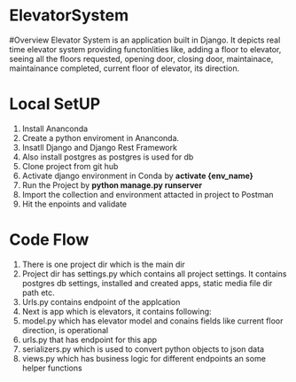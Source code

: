 # ElevatorSystem

#Overview
Elevator System is an application built in Django. It depicts real time elevator system providing functonlities like, adding a floor to elevator, seeing all the floors requested, opening door, closing door, maintainace, maintainance completed, current floor of elevator, its direction.

# Local SetUP
1. Install Ananconda
2. Create a python enviroment in Ananconda.
3. Insatll Django and Django Rest Framework
4. Also install postgres as postgres is used for db
5. Clone project from git hub
6. Activate django environment in Conda by **activate {env_name}**
7. Run the Project by **python manage.py runserver**
8. Import the collection and environment attacted in project to Postman
9. Hit the enpoints and validate

# Code Flow
1. There is one project dir which is the main dir
2. Project dir has settings.py which contains all project settings. It contains postgres db settings, installed and created apps, static media file dir path etc.
3. Urls.py contains endpoint of the applcation
4. Next is app which is elevators, it contains following:
5. model.py which has elevator model and conains fields like current floor direction, is operational
6. urls.py that has endpoint for this app
7. serializers.py which is used to convert python objects to json data
8. views.py which has business logic for different endpoints an some helper functions 
